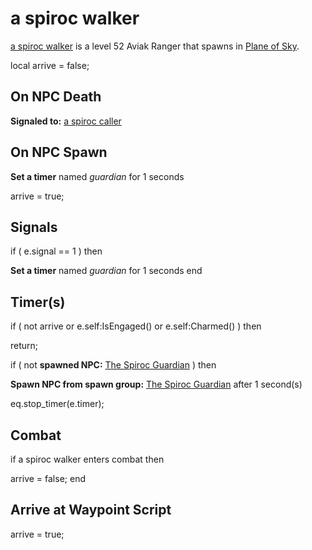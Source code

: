 # a spiroc walker



[a spiroc walker](/npc/71014) is a level 52 Aviak Ranger that spawns in [Plane of Sky](/zone/71).

local arrive = false;



## On NPC Death

**Signaled to:**  [a spiroc caller](/npc/71015)


## On NPC Spawn

**Set a timer** named *guardian* for 1 seconds

arrive = true;


## Signals

if ( e.signal == 1 ) then


**Set a timer** named *guardian* for 1 seconds
end



## Timer(s)

if ( not arrive or e.self:IsEngaged() or e.self:Charmed() ) then


return;



if ( not **spawned NPC:**  [The Spiroc Guardian](/npc/71013) ) then 


**Spawn NPC from spawn group:** [The Spiroc Guardian](/npc/364319) after 1 second(s)

eq.stop_timer(e.timer);


## Combat

if  a spiroc walker enters combat  then


arrive = false;
end



## Arrive at Waypoint Script

arrive = true;
